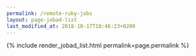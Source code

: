 ```yaml
---
permalink: /remote-ruby-jobs
layout: page-jobad-list
last_modified_at: 2018-10-17T18:46:23+0200
---
```

{% include render_jobad_list.html permalink=page.permalink %}
